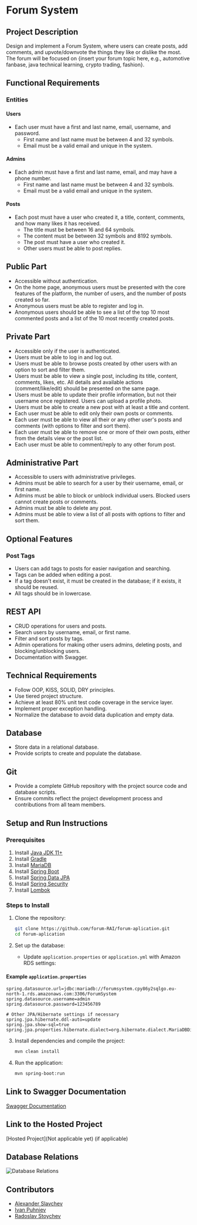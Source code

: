 # Forum System

## Project Description
Design and implement a Forum System, where users can create posts, add comments, and upvote/downvote the things they like or dislike the most. The forum will be focused on {insert your forum topic here, e.g., automotive fanbase, java technical learning, crypto trading, fashion}.

## Functional Requirements

### Entities

#### Users
- Each user must have a first and last name, email, username, and password.
    - First name and last name must be between 4 and 32 symbols.
    - Email must be a valid email and unique in the system.

#### Admins
- Each admin must have a first and last name, email, and may have a phone number.
    - First name and last name must be between 4 and 32 symbols.
    - Email must be a valid email and unique in the system.

#### Posts
- Each post must have a user who created it, a title, content, comments, and how many likes it has received.
    - The title must be between 16 and 64 symbols.
    - The content must be between 32 symbols and 8192 symbols.
    - The post must have a user who created it.
    - Other users must be able to post replies.

## Public Part
- Accessible without authentication.
- On the home page, anonymous users must be presented with the core features of the platform, the number of users, and the number of posts created so far.
- Anonymous users must be able to register and log in.
- Anonymous users should be able to see a list of the top 10 most commented posts and a list of the 10 most recently created posts.

## Private Part
- Accessible only if the user is authenticated.
- Users must be able to log in and log out.
- Users must be able to browse posts created by other users with an option to sort and filter them.
- Users must be able to view a single post, including its title, content, comments, likes, etc. All details and available actions (comment/like/edit) should be presented on the same page.
- Users must be able to update their profile information, but not their username once registered. Users can upload a profile photo.
- Users must be able to create a new post with at least a title and content.
- Each user must be able to edit only their own posts or comments.
- Each user must be able to view all their or any other user's posts and comments (with options to filter and sort them).
- Each user must be able to remove one or more of their own posts, either from the details view or the post list.
- Each user must be able to comment/reply to any other forum post.

## Administrative Part
- Accessible to users with administrative privileges.
- Admins must be able to search for a user by their username, email, or first name.
- Admins must be able to block or unblock individual users. Blocked users cannot create posts or comments.
- Admins must be able to delete any post.
- Admins must be able to view a list of all posts with options to filter and sort them.

## Optional Features

### Post Tags
- Users can add tags to posts for easier navigation and searching.
- Tags can be added when editing a post.
- If a tag doesn't exist, it must be created in the database; if it exists, it should be reused.
- All tags should be in lowercase.

## REST API
- CRUD operations for users and posts.
- Search users by username, email, or first name.
- Filter and sort posts by tags.
- Admin operations for making other users admins, deleting posts, and blocking/unblocking users.
- Documentation with Swagger.

## Technical Requirements
- Follow OOP, KISS, SOLID, DRY principles.
- Use tiered project structure.
- Achieve at least 80% unit test code coverage in the service layer.
- Implement proper exception handling.
- Normalize the database to avoid data duplication and empty data.

## Database
- Store data in a relational database.
- Provide scripts to create and populate the database.

## Git
- Provide a complete GitHub repository with the project source code and database scripts.
- Ensure commits reflect the project development process and contributions from all team members.

## Setup and Run Instructions

### Prerequisites
1. Install [Java JDK 11+](https://www.oracle.com/java/technologies/javase-jdk11-downloads.html)
2. Install [Gradle](https://gradle.org/install/)
3. Install [MariaDB](https://mariadb.org/download/)
4. Install [Spring Boot](https://spring.io/projects/spring-boot)
5. Install [Spring Data JPA](https://spring.io/projects/spring-data-jpa)
6. Install [Spring Security](https://spring.io/projects/spring-security)
7. Install [Lombok](https://projectlombok.org/setup/gradle)

### Steps to Install
1. Clone the repository:
    ```bash
    git clone https://github.com/forum-RAI/forum-aplication.git
    cd forum-aplication
    ```

2. Set up the database:
    - Update `application.properties` or `application.yml` with Amazon RDS settings:

#### Example `application.properties`
```properties
spring.datasource.url=jdbc:mariadb://forumsystem.cpy86y2sqlgo.eu-north-1.rds.amazonaws.com:3306/ForumSystem
spring.datasource.username=admin
spring.datasource.password=123456789

# Other JPA/Hibernate settings if necessary
spring.jpa.hibernate.ddl-auto=update
spring.jpa.show-sql=true
spring.jpa.properties.hibernate.dialect=org.hibernate.dialect.MariaDBDialect
```


3. Install dependencies and compile the project:
    ```bash
    mvn clean install
    ```

4. Run the application:
    ```bash
    mvn spring-boot:run
    ```

## Link to Swagger Documentation
[Swagger Documentation](http://localhost:8080/swagger-ui)

## Link to the Hosted Project
[Hosted Project](Not applicable yet) (if applicable)

## Database Relations
![Database Relations](images/database-relations.png)

## Contributors
- [Alexander Slavchev](https://github.com/AlexanderSlavchev)
- [Ivan Puhniev](https://github.com/ivanpuhnievv)
- [Radoslav Stoychev](https://github.com/RAStoychev18)